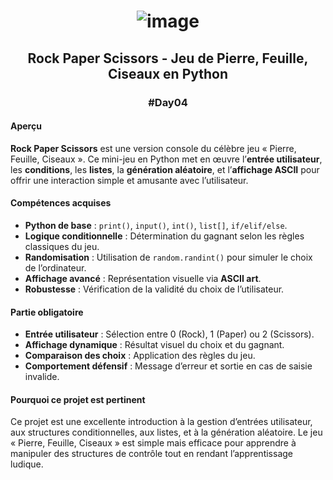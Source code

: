 # <p align="center"> ![image](https://github.com/user-attachments/assets/8739a22b-0609-419e-b357-a4ef81b3ce05) </p>

## <p align="center"> Rock Paper Scissors - Jeu de Pierre, Feuille, Ciseaux en Python </p>
### <p align="center"> #Day04 </p>

#### Aperçu
**Rock Paper Scissors** est une version console du célèbre jeu « Pierre, Feuille, Ciseaux ». Ce mini-jeu en Python met en œuvre l’**entrée utilisateur**, les **conditions**, les **listes**, la **génération aléatoire**, et l’**affichage ASCII** pour offrir une interaction simple et amusante avec l’utilisateur.

#### Compétences acquises
- **Python de base** : `print()`, `input()`, `int()`, `list[]`, `if/elif/else`.
- **Logique conditionnelle** : Détermination du gagnant selon les règles classiques du jeu.
- **Randomisation** : Utilisation de `random.randint()` pour simuler le choix de l’ordinateur.
- **Affichage avancé** : Représentation visuelle via **ASCII art**.
- **Robustesse** : Vérification de la validité du choix de l’utilisateur.

#### Partie obligatoire
- **Entrée utilisateur** : Sélection entre 0 (Rock), 1 (Paper) ou 2 (Scissors).
- **Affichage dynamique** : Résultat visuel du choix et du gagnant.
- **Comparaison des choix** : Application des règles du jeu.
- **Comportement défensif** : Message d’erreur et sortie en cas de saisie invalide.

#### Pourquoi ce projet est pertinent
Ce projet est une excellente introduction à la gestion d’entrées utilisateur, aux structures conditionnelles, aux listes, et à la génération aléatoire. Le jeu « Pierre, Feuille, Ciseaux » est simple mais efficace pour apprendre à manipuler des structures de contrôle tout en rendant l’apprentissage ludique.
